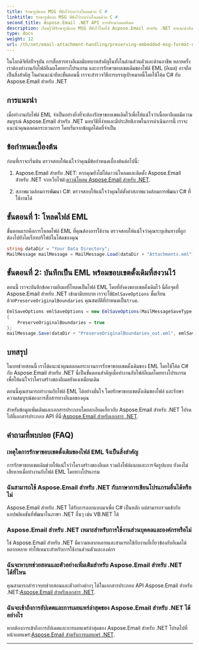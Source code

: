 ```yaml
---
title: รักษารูปแบบ MSG ที่ฝังไว้ระหว่างโหลดด้วย C #
linktitle: รักษารูปแบบ MSG ที่ฝังไว้ระหว่างโหลดด้วย C #
second_title: Aspose.Email .NET API การประมวลผลอีเมล
description: เรียนรู้วิธีรักษารูปแบบ MSG ที่ฝังไว้โดยใช้ Aspose.Email สำหรับ .NET คำแนะนำทีละขั้นตอนพร้อมซอร์สโค้ด
type: docs
weight: 12
url: /th/net/email-attachment-handling/preserving-embedded-msg-format-during-load-with-csharp/
---
```


ในโลกดิจิทัลปัจจุบัน การสื่อสารทางอีเมลมีบทบาทสำคัญในทั้งในด้านส่วนตัวและด้านอาชีพ หลายครั้ง เราต้องทำงานกับไฟล์อีเมลโดยทางโปรแกรม และการรักษาขอบเขตเดิมของไฟล์ EML (อีเมล) อาจถือเป็นสิ่งสำคัญ ในคำแนะนำทีละขั้นตอนนี้ เราจะสำรวจวิธีการบรรลุเป้าหมายนี้โดยใช้โค้ด C# กับ Aspose.Email สำหรับ .NET

## การแนะนำ

เมื่อทำงานกับไฟล์ EML จำเป็นอย่างยิ่งที่จะต้องรักษาขอบเขตเดิมไว้เพื่อให้แน่ใจว่าเนื้อหาอีเมลมีความสมบูรณ์ Aspose.Email สำหรับ .NET มอบวิธีที่ง่ายและมีประสิทธิภาพในการดำเนินการนี้ เราจะแนะนำคุณตลอดกระบวนการ โดยเริ่มจากข้อมูลโค้ดที่จำเป็น

## ข้อกำหนดเบื้องต้น

ก่อนที่เราจะเริ่มต้น ตรวจสอบให้แน่ใจว่าคุณมีข้อกำหนดเบื้องต้นต่อไปนี้:

1.  Aspose.Email สำหรับ .NET: หากคุณยังไม่ได้ดาวน์โหลดและติดตั้ง Aspose.Email สำหรับ .NET จากเว็บไซต์:[ดาวน์โหลด Aspose.Email สำหรับ .NET](https://releases.aspose.com/email/net/).

2. สภาพแวดล้อมการพัฒนา C#: ตรวจสอบให้แน่ใจว่าคุณได้ตั้งค่าสภาพแวดล้อมการพัฒนา C# ที่ใช้งานได้

## ขั้นตอนที่ 1: โหลดไฟล์ EML

ขั้นตอนแรกคือการโหลดไฟล์ EML ที่คุณต้องการใช้งาน ตรวจสอบให้แน่ใจว่าคุณระบุเส้นทางที่ถูกต้องไปยังไดเร็กทอรีไฟล์ในโค้ดของคุณ

```csharp
string dataDir = "Your Data Directory";
MailMessage mailMessage = MailMessage.Load(dataDir + "Attachments.eml");
```

## ขั้นตอนที่ 2: บันทึกเป็น EML พร้อมขอบเขตดั้งเดิมที่สงวนไว้

 ตอนนี้ เราจะบันทึกข้อความอีเมลที่โหลดเป็นไฟล์ EML โดยที่ยังคงขอบเขตดั้งเดิมไว้ นี่คือจุดที่ Aspose.Email สำหรับ .NET เข้ามามีบทบาท เราจะใช้`EmlSaveOptions` ชั้นเรียนด้วย`PreserveOriginalBoundaries` คุณสมบัติที่กำหนดเป็น`true`.

```csharp
EmlSaveOptions emlSaveOptions = new EmlSaveOptions(MailMessageSaveType.EmlFormat)
{
    PreserveOriginalBoundaries = true
};
mailMessage.Save(dataDir + "PreserveOriginalBoundaries_out.eml", emlSaveOptions);
```

## บทสรุป

ในบทช่วยสอนนี้ เราได้แนะนำคุณตลอดกระบวนการรักษาขอบเขตดั้งเดิมของ EML โดยใช้โค้ด C# กับ Aspose.Email สำหรับ .NET นี่เป็นขั้นตอนสำคัญเมื่อทำงานกับไฟล์อีเมลโดยทางโปรแกรมเพื่อให้แน่ใจว่าโครงสร้างของอีเมลยังคงเหมือนเดิม

ตอนนี้คุณสามารถทำงานกับไฟล์ EML ได้อย่างมั่นใจ โดยรักษาขอบเขตดั้งเดิมของไฟล์ และรักษาความสมบูรณ์ของการสื่อสารทางอีเมลของคุณ

 สำหรับข้อมูลเพิ่มเติมและเอกสารประกอบโดยละเอียดเกี่ยวกับ Aspose.Email สำหรับ .NET โปรดไปที่เอกสารประกอบ API ที่นี่:[Aspose.Email สำหรับเอกสาร .NET](https://reference.aspose.com/email/net/).

## คำถามที่พบบ่อย (FAQ)

### เหตุใดการรักษาขอบเขตดั้งเดิมของไฟล์ EML จึงเป็นสิ่งสำคัญ
   
การรักษาขอบเขตเดิมช่วยให้แน่ใจว่าโครงสร้างของอีเมล รวมถึงไฟล์แนบและการจัดรูปแบบ ยังคงไม่เสียหายเมื่อทำงานกับไฟล์ EML โดยทางโปรแกรม

### ฉันสามารถใช้ Aspose.Email สำหรับ .NET กับภาษาการเขียนโปรแกรมอื่นได้หรือไม่

Aspose.Email สำหรับ .NET ได้รับการออกแบบมาเพื่อ C# เป็นหลัก แต่สามารถรวมเข้ากับแอปพลิเคชันที่พัฒนาในภาษา .NET อื่นๆ เช่น VB.NET ได้

### Aspose.Email สำหรับ .NET เหมาะสำหรับการใช้งานส่วนบุคคลและองค์กรหรือไม่

ใช่ Aspose.Email สำหรับ .NET มีความหลากหลายและสามารถใช้กับงานที่เกี่ยวข้องกับอีเมลได้หลากหลาย ทำให้เหมาะสำหรับการใช้งานส่วนตัวและองค์กร

### ฉันจะหาบทช่วยสอนและตัวอย่างเพิ่มเติมสำหรับ Aspose.Email สำหรับ .NET ได้ที่ไหน

 คุณสามารถสำรวจบทช่วยสอนและตัวอย่างต่างๆ ได้ในเอกสารประกอบ API Aspose.Email สำหรับ .NET:[Aspose.Email สำหรับเอกสาร .NET](https://reference.aspose.com/email/net/).

### ฉันจะเข้าถึงการอัปเดตและการเผยแพร่ล่าสุดของ Aspose.Email สำหรับ .NET ได้อย่างไร

 หากต้องการเข้าถึงการอัปเดตและการเผยแพร่ล่าสุดของ Aspose.Email สำหรับ .NET โปรดไปที่หน้าเผยแพร่:[Aspose.Email สำหรับการเผยแพร่ .NET](https://releases.aspose.com/email/net/).

---